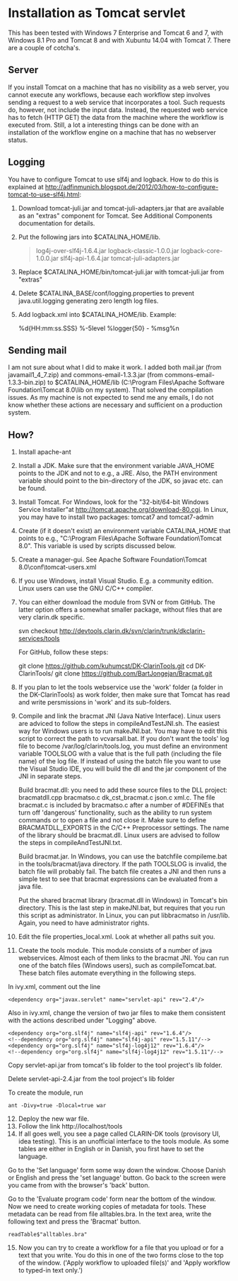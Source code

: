 Installation as Tomcat servlet
==============================
This  has been tested with Windows 7 Enterprise and Tomcat 6 and 7, with Windows 8.1 Pro and Tomcat 8 and with Xubuntu 14.04 with Tomcat 7. There are a couple of cotcha's.

Server
------
If you install Tomcat on a machine that has no visibility as a web server, you cannot execute any workflows, because each workflow step involves sending a request to a web service that incorporates a tool. Such requests do, however, not include the input data. Instead, the requested web service has to fetch (HTTP GET) the data from the machine where the workflow is executed from. Still, a lot a interesting things can be done with an installation of the workflow engine on a machine that has no webserver status.

Logging
-------
You have to configure Tomcat to use slf4j and logback. How to do this is explained at http://adfinmunich.blogspot.de/2012/03/how-to-configure-tomcat-to-use-slf4j.html:
1. Download tomcat-juli.jar and tomcat-juli-adapters.jar that are available as an "extras" component for Tomcat. See Additional Components documentation for details.
2. Put the following jars into $CATALINA_HOME/lib.
    > log4j-over-slf4j-1.6.4.jar
    > logback-classic-1.0.0.jar
    > logback-core-1.0.0.jar
    > slf4j-api-1.6.4.jar
    > tomcat-juli-adapters.jar
3. Replace $CATALINA_HOME/bin/tomcat-juli.jar with tomcat-juli.jar from "extras"
4. Delete $CATALINA_BASE/conf/logging.properties to prevent java.util.logging generating zero length log files.
5. Add logback.xml into $CATALINA_HOME/lib.
Example:

    <configuration>
     <appender name="STDOUT" class="ch.qos.logback.core.ConsoleAppender">
       <!-- encoders are assigned the type
            ch.qos.logback.classic.encoder.PatternLayoutEncoder by default -->
       <encoder>
       <!--
         <pattern>%d{HH:mm:ss.SSS} [%thread] %-5level %logger{36} - %msg%n</pattern>
       -->
         <pattern>%d{HH:mm:ss.SSS} %-5level %logger{50} - %msg%n</pattern>
       </encoder>
     </appender>
     
     <root level="INFO">
       <appender-ref ref="STDOUT" />
     </root>
    </configuration>

Sending mail
------------
I am not sure about what I did to make it work. I added both mail.jar (from javamail1_4_7.zip) and commons-email-1.3.3.jar (from commons-email-1.3.3-bin.zip) to $CATALINA_HOME/lib (C:\Program Files\Apache Software Foundation\Tomcat 8.0\lib on my system). That solved the compilation issues. As my machine is not expected to send me any emails, I do not know whether these actions are necessary and sufficient on a production system.

How?
----
1. Install apache-ant
2. Install a JDK. Make sure that the environment variable JAVA_HOME points to the JDK and not to e.g., a JRE. Also, the PATH environment variable should point to the bin-directory of the JDK, so javac etc. can be found.
3. Install Tomcat. For Windows, look for the  "32-bit/64-bit Windows Service Installer"at http://tomcat.apache.org/download-80.cgi. In Linux, you may have to install two packages: tomcat7 and tomcat7-admin  
4. Create (if it doesn't exist) an environment variable CATALINA_HOME that points to e.g., "C:\Program Files\Apache Software Foundation\Tomcat 8.0". This variable is used by scripts discussed below.
5. Create a manager-gui. See Apache Software Foundation\Tomcat 8.0\conf\tomcat-users.xml 
6. If you use Windows, install Visual Studio. E.g. a community edition. Linux users can use the GNU C/C++ compiler.
7. You can either download the module from SVN or from GitHub. The latter option offers a somewhat smaller package, without files that are very clarin.dk specific.

   svn checkout http://devtools.clarin.dk/svn/clarin/trunk/dkclarin-services/tools 
   
   For GitHub, follow these steps:

    git clone https://github.com/kuhumcst/DK-ClarinTools.git
    cd DK-ClarinTools/
    git clone https://github.com/BartJongejan/Bracmat.git

8. If you plan to let the tools webservice use the 'work' folder (a folder in the DK-ClarinTools) as work folder, then make sure that Tomcat has read and write persmissions in 'work' and its sub-folders.
9. Compile and link the bracmat JNI (Java Native Interface). Linux users are adviced to follow the steps in compileAndTestJNI.sh. The easiest way for Windows users is to run makeJNI.bat. You may have to edit this script to correct the path to vcvarsall.bat. If you don't want the tools' log file to become /var/log/clarin/tools.log, you must define an environment variable TOOLSLOG with a value that is the full path (including the file name) of the log file. If instead of using the batch file you want to use the Visual Studio IDE, you will build the dll and the jar component of the JNI in separate steps.

   Build bracmat.dll: you need to add these source files to the DLL project: bracmatdll.cpp bracmatso.c dk_cst_bracmat.c json.c xml.c. The file bracmat.c is included by bracmatso.c after a number of #DEFINEs that turn off 'dangerous' functionality, such as the ability to run system commands or to open a file and not close it. Make sure to define BRACMATDLL_EXPORTS in the C/C++ Preprocessor settings. The name of the library should be bracmat.dll. Linux users are advised to follow the steps in compileAndTestJNI.txt.
   
   Build bracmat.jar. In Windows, you can use the batchfile compileme.bat in the tools/bracmat/java directory. If the path TOOLSLOG is invalid, the batch file will probably fail. The batch file creates a JNI and then runs a simple test to see that bracmat expressions can be evaluated from a java file.
   
   Put the shared bracmat library (bracmat.dll in Windows) in Tomcat's bin directory. This is the last step in makeJNI.bat, but requires that you run this script as administrator. In Linux, you can put libbracmatso in /usr/lib. Again, you need to have administrator rights.
   
10. Edit the file properties_local.xml. Look at whether all paths suit you.
11. Create the tools module. This module consists of a number of java webservices. Almost each of them links to the bracmat JNI. You can run one of the batch files (Windows users), such as compileTomcat.bat. These batch files automate everything in the following steps. 

   In ivy.xml, comment out the line 
   
    <dependency org="javax.servlet" name="servlet-api" rev="2.4"/>
    
   Also in ivy.xml, change the version of two jar files to make them consistent with the actions described under "Logging" above.
   
    <dependency org="org.slf4j" name="slf4j-api" rev="1.6.4"/>
    <!--dependency org="org.slf4j" name="slf4j-api" rev="1.5.11"/-->
    <dependency org="org.slf4j" name="slf4j-log4j12" rev="1.6.4"/>
    <!--dependency org="org.slf4j" name="slf4j-log4j12" rev="1.5.11"/-->

   Copy servlet-api.jar from tomcat's lib folder to the tool project's lib folder.
   
   Delete servlet-api-2.4.jar from the tool project's lib folder
   
   To create the module, run
   
    ant -Divy=true -Dlocal=true war
    
12. Deploy the new war file.
13. Follow the link http://localhost/tools
14. If all goes well, you see a page called CLARIN-DK tools (provisory UI, idea testing). This is an unofficial interface to the tools module. As some tables are either in English or in Danish, you first have to set the language.

   Go to the 'Set language' form some way down the window. Choose Danish or English and press the 'set language' button. Go back to the screen were you came from with the browser's 'back' button.
   
   Go to the 'Evaluate program code' form near the bottom of the window. Now we need to create working copies of metadata for tools. These metadata can be read from file alltables.bra. In the text area, write the following text and press the 'Bracmat' button.

    readTable$"alltables.bra"

15. Now you can try to create a workflow for a file that you upload or for a text that you write. You do this in one of the two forms close to the top of the window. ('Apply workflow to uploaded file(s)' and 'Apply workflow to typed-in text only.')
